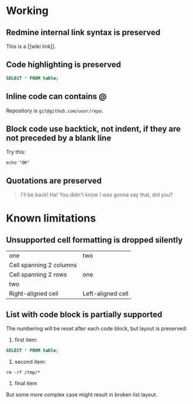 Working
=======

Redmine internal link syntax is preserved
-----------------------------------------

This is a [[wiki link]].

Code highlighting is preserved
------------------------------

``` sql
SELECT * FROM table;
```

Inline code can contains @
--------------------------

Repository is `git@github.com/user/repo`.

Block code use backtick, not indent, if they are not preceded by a blank line
-----------------------------------------------------------------------------

Try this:

```
echo "OK"
```

Quotations are preserved
------------------------

> I'll be back! Ha! You didn't know I was gonna say that, did you?

Known limitations
=================

Unsupported cell formatting is dropped silently
-----------------------------------------------

|                         |                   |
|-------------------------|-------------------|
| one                     | two               |
| Cell spanning 2 columns |
| Cell spanning 2 rows    | one               |
| two                     |
| Right-aligned cell      | Left-aligned cell |

List with code block is partially supported
-------------------------------------------

The numbering will be reset after each code block, but layout is preserved:

1.  first item:

``` sql
SELECT * FROM table;
```

1.  second item:

```
rm -rf /tmp/*
```

1.  final item

But some more complex case might result in broken list layout.
